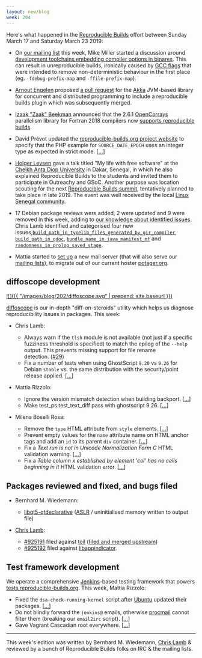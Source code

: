```yaml
---
layout: new/blog
week: 204
---
```


Here's what happened in the [Reproducible Builds](https://reproducible-builds.org) effort between Sunday March 17 and Saturday March 23 2019:

* On [our mailing list](https://lists.reproducible-builds.org/pipermail/rb-general/) this week, Mike Miller started a discussion around [development toolchains embedding compiler options in binares](https://lists.reproducible-builds.org/pipermail/rb-general/2019-March/001503.html). This can result in unreproducible builds, ironically caused by [GCC flags](https://gcc.gnu.org/onlinedocs/gcc/Overall-Options.html) that were intended to remove non-deterministic behaviour in the first place (eg. `-fdebug-prefix-map` and `-ffile-prefix-map`).

* [Arnout Engelen](https://arnout.engelen.eu/) proposed [a pull request](https://github.com/akka/akka/pull/26546) for the [Akka](https://akka.io/) JVM-based library for concurrent and distributed programming to include a reproducible builds plugin which was subsequently merged.

* [Izaak "Zaak" Beekman](https://izaakbeekman.com/) announced that the 2.6.1 [OpenCorrays](http://www.opencoarrays.org/) parallelism library for Fortran 2018 compilers now [supports reproducible builds](https://github.com/sourceryinstitute/opencoarrays/releases/tag/2.6.1).

* David Prévot updated the [reproducible-builds.org project website](https://reproducible-builds.org) to specify that the PHP example for `SOURCE_DATE_EPOCH` uses an integer type as expected in strict mode.&nbsp;[[...](https://salsa.debian.org/reproducible-builds/reproducible-website/commit/9db5438)]

* [Holger Levsen](http://layer-acht.org/thinking/) gave a talk titled "My life with free software" at the [Cheikh Anta Diop University](https://en.wikipedia.org/wiki/Cheikh_Anta_Diop_University) in Dakar, Senegal, in which he also explained Reproducible Builds to the students and invited them to participate in Outreachy and GSoC. Another purpose was location scouting for the next [Reproducible Builds summit](https://reproducible-builds.org/events/), tentatively planned to take place in late 2019. The event was well received by the local [Linux Senegal community](https://twitter.com/linuxsenegal/status/1109473424605351941).


* 17 Debian package reviews were added, 2 were updated and 9 were removed in this week, adding to [our knowledge about identified issues](https://tests.reproducible-builds.org/debian/index_issues.html). Chris Lamb identified and categorised four new issues,[`build_path_in_typelib_files_generated_by_gir_compiler`](https://salsa.debian.org/reproducible-builds/reproducible-notes/commit/a1697857), [`build_path_in_qdoc`](https://salsa.debian.org/reproducible-builds/reproducible-notes/commit/3d6b96da), [`bundle_name_in_java_manifest_mf`](https://salsa.debian.org/reproducible-builds/reproducible-notes/commit/0a6bebbb) and [`randomness_in_prolog_saved_stage`](https://salsa.debian.org/reproducible-builds/reproducible-notes/commit/23bc637f).

* Mattia started to [set up](https://salsa.debian.org/reproducible-builds/rb-mailx-ansible) a new mail server (that will also serve our [mailing lists](https://lists.reproducible-builds.org)), to migrate out of our current hoster [potager.org](https://potager.org/).

## diffoscope development

[![]({{ "/images/blog/202/diffoscope.svg" | prepend: site.baseurl }})](https://diffoscope.org)

[diffoscope](https://diffoscope.org/) is our in-depth "diff-on-steroids" utility which helps us diagnose reproducibility issues in packages. This week:

* Chris Lamb:
    * Always warn if the `tlsh` module is not available (not just if a specific fuzziness threshold is specified) to match the epilog of the `--help` output. This prevents missing support for file rename detection.&nbsp;([#29](https://salsa.debian.org/reproducible-builds/diffoscope/issues/29))
    * Fix a number of tests when using GhostScript `9.20` vs `9.26` for Debian `stable` vs. the same distribution with the security/point release applied.&nbsp;[[...](https://salsa.debian.org/reproducible-builds/diffoscope/commit/8c7b085)]

* Mattia Rizzolo:
    * Ignore the version mismatch detection when building backport.&nbsp;[[...](https://salsa.debian.org/reproducible-builds/diffoscope/commit/f23e04d)]
    * Make test\_ps.test\_text\_diff pass with ghostscript 9.26.&nbsp;[[...](https://salsa.debian.org/reproducible-builds/diffoscope/commit/a5426f7)]

* Milena Boselli Rosa:
    * Remove the `type` HTML attribute from `style` elements.&nbsp;[[...](https://salsa.debian.org/reproducible-builds/diffoscope/commit/fc082d2)]
    * Prevent empty values for the `name` attribute name on HTML anchor tags and add an `id` to its parent `div` container.&nbsp;[[...](https://salsa.debian.org/reproducible-builds/diffoscope/commit/41968b8)]
    * Fix a *Text run is not in Unicode Normalization Form C* HTML validation warning.&nbsp;[[...](https://salsa.debian.org/reproducible-builds/diffoscope/commit/92385ce)]
    * Fix a *Table column x established by element 'col' has no cells beginning in it* HTML validation error.&nbsp;[[...](https://salsa.debian.org/reproducible-builds/diffoscope/commit/951bcaf)]

## Packages reviewed and fixed, and bugs filed

* Bernhard M. Wiedemann:
    * [libqt5-qtdeclarative](https://bugreports.qt.io/browse/QTBUG-74532) ([ASLR](https://en.wikipedia.org/wiki/Address_space_layout_randomization) / uninitialised memory written to output file)

* [Chris Lamb](https://chris-lamb.co.uk/):
    * [#925191](https://bugs.debian.org/925191) filed against [toil](https://tracker.debian.org/pkg/toil) ([filed and merged upstream](https://github.com/DataBiosphere/toil/pull/2563))
    * [#925192](https://bugs.debian.org/925192) filed against [libappindicator](https://tracker.debian.org/pkg/libappindicator).

## Test framework development

We operate a comprehensive [Jenkins](https://jenkins.io/)-based testing framework that powers [tests.reproducible-builds.org](https://tests.reproducible-builds.org). This week, Mattia Rizzolo:

* Fixed the `dsa-check-running-kernel` script after [Ubuntu](https://ubuntu.com) updated their packages.&nbsp;[[...](https://salsa.debian.org/qa/jenkins.debian.net/commit/f94d787c)]
* Do not blindly forward the `jenkins@` emails, otherwise [procmail](http://www.procmail.org/) cannot filter them (breaking our `email2irc` script).&nbsp;[[...](https://salsa.debian.org/qa/jenkins.debian.net/commit/12fa047e)]
* Gave Vagrant Cascadian root everywhere.&nbsp;[[...](https://salsa.debian.org/qa/jenkins.debian.net/commit/a170f7ee)]


---

This week's edition was written by Bernhard M. Wiedemann, [Chris Lamb](https://chris-lamb.co.uk/) & reviewed by a bunch of Reproducible Builds folks on IRC & the mailing lists.
